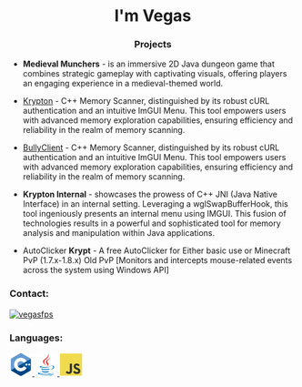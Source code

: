 <h1 align="center">I'm Vegas</h1>
<h3 align="center">Projects</h3>

- **Medieval Munchers** - is an immersive 2D Java dungeon game that combines strategic gameplay with captivating visuals, offering players an engaging experience in a medieval-themed world.
  
- [Krypton](https://www.youtube.com/watch?v=MVKXEiigXsE) - C++ Memory Scanner, distinguished by its robust cURL authentication and an intuitive ImGUI Menu. This tool empowers users with advanced memory exploration capabilities, ensuring efficiency and reliability in the realm of memory scanning.
  
- [BullyClient](https://www.youtube.com/watch?v=wCxZMxFhOco&t=) - C++ Memory Scanner, distinguished by its robust cURL authentication and an intuitive ImGUI Menu. This tool empowers users with advanced memory exploration capabilities, ensuring efficiency and reliability in the realm of memory scanning.
  
- **Krypton Internal** - showcases the prowess of C++ JNI (Java Native Interface) in an internal setting. Leveraging a wglSwapBufferHook, this tool ingeniously presents an internal menu using IMGUI. This fusion of technologies results in a powerful and sophisticated tool for memory analysis and manipulation within Java applications.
  
- AutoClicker **Krypt** - A free AutoClicker for Either basic use or Minecraft PvP (1.7.x-1.8.x) Old PvP
  [Monitors and intercepts mouse-related events across the system using Windows API]

<h3 align="left">Contact:</h3>
<p align="left">
<a href="https://www.youtube.com/c/vegasfps" target="blank"><img align="center" src="https://raw.githubusercontent.com/rahuldkjain/github-profile-readme-generator/master/src/images/icons/Social/youtube.svg" alt="vegasfps" height="30" width="40" /></a>
</p>

<h3 align="left">Languages:</h3>
<p align="left"> 
  <a href="https://www.w3schools.com/cpp/" target="_blank" rel="noreferrer"> 
    <img src="https://raw.githubusercontent.com/devicons/devicon/master/icons/cplusplus/cplusplus-original.svg" alt="cplusplus" width="40" height="40"/> 
  </a> 
  <a href="https://www.java.com" target="_blank" rel="noreferrer"> 
    <img src="https://raw.githubusercontent.com/devicons/devicon/master/icons/java/java-original.svg" alt="java" width="40" height="40"/> 
  </a> 
  <a href="https://developer.mozilla.org/en-US/docs/Web/JavaScript" target="_blank" rel="noreferrer"> 
    <img src="https://raw.githubusercontent.com/devicons/devicon/master/icons/javascript/javascript-original.svg" alt="javascript" width="40" height="40"/> 
  </a> 
</p>
